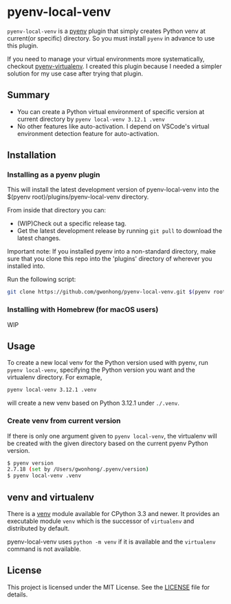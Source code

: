 # pyenv-local-venv

`pyenv-local-venv` is a [pyenv](https://github.com/pyenv/pyenv) plugin that simply creates Python venv at current(or specific) directory. So you must install `pyenv` in advance to use this plugin.

If you need to manage your virtual environments more systematically, checkout [pyenv-virtualenv](https://github.com/pyenv/pyenv-virtualenv). I created this plugin because I needed a simpler solution for my use case after trying that plugin.

## Summary

- You can create a Python virtual environment of specific version at current directory by `pyenv local-venv 3.12.1 .venv`
- No other features like auto-activation. I depend on VSCode's virtual environment detection feature for auto-activation.

## Installation

### Installing as a pyenv plugin

This will install the latest development version of pyenv-local-venv into the $(pyenv root)/plugins/pyenv-local-venv directory.

From inside that directory you can:

- (WIP)Check out a specific release tag.
- Get the latest development release by running `git pull` to download the latest changes.

Important note: If you installed pyenv into a non-standard directory, make sure that you clone this repo into the 'plugins' directory of wherever you installed into.

Run the following script:

```bash
git clone https://github.com/gwonhong/pyenv-local-venv.git $(pyenv root)/plugins/pyenv-local-venv
```

### Installing with Homebrew (for macOS users)

WIP

## Usage

To create a new local venv for the Python version used with pyenv, run `pyenv local-venv`, specifying the Python version you want and the virtualenv directory. For exmaple,

```bash
pyenv local-venv 3.12.1 .venv
```

will create a new venv based on Python 3.12.1 under `./.venv`.

### Create venv from current version

If there is only one argument given to `pyenv local-venv`, the virtualenv will be created with the given directory based on the current pyenv Python version.

```bash
$ pyenv version
2.7.18 (set by /Users/gwonhong/.pyenv/version)
$ pyenv local-venv .venv
```

## venv and virtualenv

There is a [venv](https://docs.python.org/3/library/venv.html) module available for CPython 3.3 and newer. It provides an executable module `venv` which is the successor of `virtualenv` and distributed by default.

pyenv-local-venv uses `python -m venv` if it is available and the `virtualenv` command is not available.

## License

This project is licensed under the MIT License. See the [LICENSE](LICENSE) file for details.
